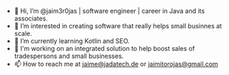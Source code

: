 - 👋 Hi, I’m @jaim3r0jas | software engineer | career in Java and its associates.
- 👀 I’m interested in creating software that really helps small businnes at scale.
- 🌱 I’m currently learning Kotlin and SEO.
- 🚧 I'm working on an integrated solution to help boost sales of tradespersons and small businesses.
- 📫 How to reach me at jaime@jadatech.de or jaimitorojas@gmail.com

<!---
jaim3r0jas/jaim3r0jas is a ✨ special ✨ repository because its `README.md` (this file) appears on your GitHub profile.
You can click the Preview link to take a look at your changes.
--->
